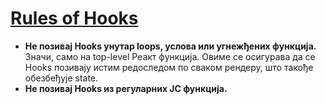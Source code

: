 <h1><a id="optimizing performance" href="https://reactjs.org/docs/hooks-rules.html#only-call-hooks-from-react-functions">Rules of Hooks</a></a></h1>

* **Не позивај Hooks унутар loops,  услова или угнежђених функција.** Значи, само на top-level Реакт функција. Овиме се осигурава да се Hooks позивају истим редоследом по сваком рендеру, што такође обезбеђује state.
* **Не позивај Hooks из регуларних ЈС функција.**